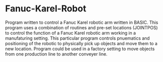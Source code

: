# Fanuc-Karel-Robot
Program written to control a Fanuc Karel robotic arm written in BASIC.
This program uses a combination of routines and pre-set locations (JOINTPOS)
to control the function of a Fanuc Karel robotic arm working in a manufaturing setting.
This particular program controls pnuematics and positioning of the robotic to physically
pick up objects and move them to a new location. Program could be used in a factory setting 
to move objects from one production line to another conveyer line.

